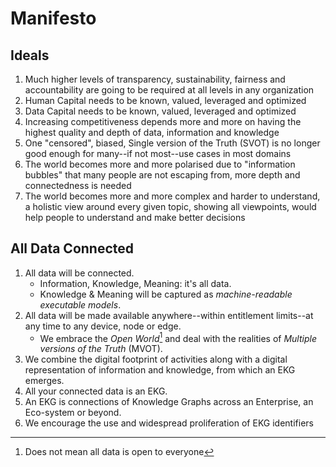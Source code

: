 # Manifesto

## Ideals

1. Much higher levels of transparency, sustainability, fairness and
accountability are going to be required at all levels in any organization
2. Human Capital needs to be known, valued, leveraged and optimized
3. Data Capital needs to be known, valued, leveraged and optimized
4. Increasing competitiveness depends more and more on having the 
   highest quality and depth of data, information and knowledge
5. One "censored", biased, Single version of the Truth (SVOT)
   is no longer good enough for many--if not most--use cases in 
   most domains
6. The world becomes more and more polarised due to 
   "information bubbles" that many people are not escaping
   from, more depth and connectedness is needed 
7. The world becomes more and more complex and harder to understand, 
   a holistic view around every given topic, showing all viewpoints,
   would help people to understand and make better decisions

## All Data Connected

1. All data will be connected.
   * Information, Knowledge, Meaning: it's all data.
   * Knowledge & Meaning will be captured as _machine-readable executable 
     models_.
2. All data will be made available anywhere--within entitlement
   limits--at any time to any device, node or edge.
   * We embrace the _Open World_[^1] and deal with the realities of
     _Multiple versions of the Truth_ (MVOT).
4. We combine the digital footprint of activities along with a 
   digital representation of information and knowledge, from which 
   an EKG emerges.
5. All your connected data is an EKG.
6. An EKG is connections of Knowledge Graphs across an Enterprise,
   an Eco-system or beyond.
7. We encourage the use and widespread proliferation of 
   EKG identifiers

[^1]: Does not mean all data is open to everyone

